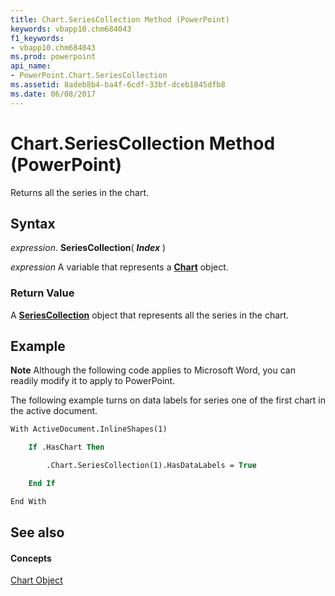 ```yaml
---
title: Chart.SeriesCollection Method (PowerPoint)
keywords: vbapp10.chm684043
f1_keywords:
- vbapp10.chm684043
ms.prod: powerpoint
api_name:
- PowerPoint.Chart.SeriesCollection
ms.assetid: 8adeb8b4-ba4f-6cdf-33bf-dceb1845dfb8
ms.date: 06/08/2017
---
```



# Chart.SeriesCollection Method (PowerPoint)

Returns all the series in the chart.


## Syntax

 _expression_. **SeriesCollection**( **_Index_** )

 _expression_ A variable that represents a **[Chart](chart-object-powerpoint.md)** object.


### Return Value

A **[SeriesCollection](seriescollection-object-powerpoint.md)** object that represents all the series in the chart.


## Example




 **Note**  Although the following code applies to Microsoft Word, you can readily modify it to apply to PowerPoint.

The following example turns on data labels for series one of the first chart in the active document.




```vb
With ActiveDocument.InlineShapes(1)

    If .HasChart Then

        .Chart.SeriesCollection(1).HasDataLabels = True

    End If

End With


```


## See also


#### Concepts


[Chart Object](chart-object-powerpoint.md)

